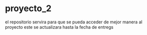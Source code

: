 # proyecto_2
 el repositorio servira para que se pueda acceder de mejor manera al proyecto este se actualizara hasta la fecha de entregs
